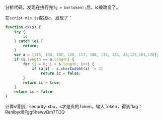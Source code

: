 分析代码，发现在执行完`fg = bm(token);`后，ic被改变了。

在`script-min.js`查找ic，发现了：

```javascript
function ck(s) {
    try {
        ic
    } catch (e) {
        return;
    }
    var a = [118, 104, 102, 120, 117, 108, 119, 124, 48,123,101,120];
    if (s.length == a.length) {
        for (i = 0; i < s.length; i++) {
            if (a[i] - s.charCodeAt(i) != 3)
                return ic = false;
        }
        return ic = true;
    }
    return ic = false;
}
```

计算s得到：security-xbu，s才是真的Token，输入Token，得到flag：RenIbyd8Fgg5hawvQm7TDQ